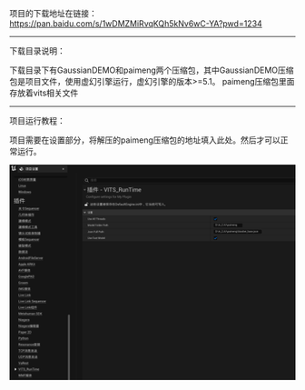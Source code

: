 项目的下载地址在链接：https://pan.baidu.com/s/1wDMZMiRvqKQh5kNv6wC-YA?pwd=1234 

--------

下载目录说明：

下载目录下有GaussianDEMO和paimeng两个压缩包，其中GaussianDEMO压缩包是项目文件，使用虚幻引擎运行，虚幻引擎的版本>=5.1。
paimeng压缩包里面存放着vits相关文件

-----

项目运行教程：

项目需要在设置部分，将解压的paimeng压缩包的地址填入此处。然后才可以正常运行。

![alt text](image.png)